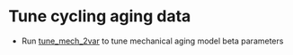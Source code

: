 # Tune cycling aging data

- Run [tune_mech_2var](./tune_mech_2var.ipynb) to tune mechanical aging model beta parameters